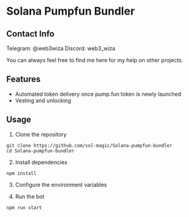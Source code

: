 # Solana Pumpfun Bundler

## Contact Info

Telegram: @web3wiza
Discord: web3_wiza

You can always feel free to find me here for my help on other projects.

## Features

- Automated token delivery once pump.fun token is newly launched
- Vesting and unlocking

## Usage
1. Clone the repository
```
git clone https://github.com/sol-magic/Solana-pumpfun-bundler
cd Solana-pumpfun-bundler
```
2. Install dependencies
```
npm install
```
3. Configure the environment variables

<!-- Rename the .env.copy file to .env and set RPC and WSS, main wallet's secret key, and jito auth keypair. -->

4. Run the bot

```
npm run start
